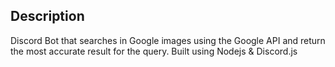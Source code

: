 ## Description

Discord Bot that searches in Google images using the Google API and return the most accurate result for the query.
Built using Nodejs & Discord.js
